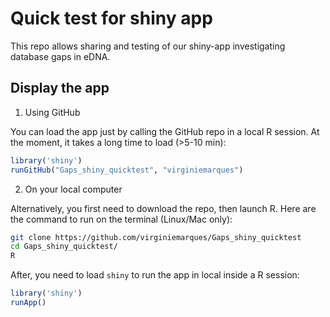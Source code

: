 # Quick test for shiny app

This repo allows sharing and testing of our shiny-app investigating database gaps in eDNA.

## Display the app

1) Using GitHub

You can load the app just by calling the GitHub repo in a local R session. At the moment, it takes a  long time to load (>5-10 min):

```R
library('shiny')
runGitHub("Gaps_shiny_quicktest", "virginiemarques")
```

2) On your local computer

Alternatively, you first need to download the repo, then launch R. Here are the command to run on the terminal (Linux/Mac only):

```bash
git clone https://github.com/virginiemarques/Gaps_shiny_quicktest
cd Gaps_shiny_quicktest/
R
```

After, you need to load `shiny` to run the app in local inside a R session:

```R
library('shiny')
runApp()
```
